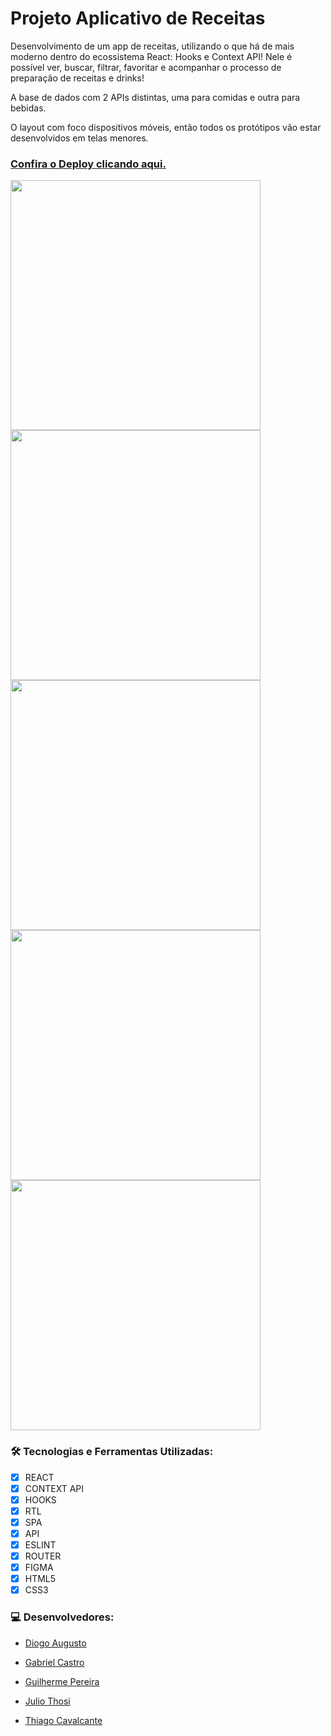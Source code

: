 # Projeto Aplicativo de Receitas

Desenvolvimento de um app de receitas, utilizando o que há de mais moderno dentro do ecossistema React: Hooks e Context API! Nele é possível ver, buscar, filtrar, favoritar e acompanhar o processo de preparação de receitas e drinks!

A base de dados com 2 APIs distintas, uma para comidas e outra para bebidas.

O layout com foco dispositivos móveis, então todos os protótipos vão estar desenvolvidos em telas menores.


<h3>
 <a href="https://diogoaugusto.dev/recipes-app/">Confira o Deploy clicando aqui.</a>
</h3>

<p float="left">
<img height="400" margin:"5px" src="src/images/gifs/login.gif">
<img height="400" margin:"5px" src="src/images/gifs/main.gif">
<img height="400" margin:"5px"  src="src/images/gifs/detaildrink.gif">
<img height="400" margin:"5px"  src="src/images/gifs/progress.gif">
<img height="400" margin:"5px"  src="src/images/gifs/favs.gif">
</p>

### 🛠 Tecnologias e Ferramentas Utilizadas:

- [x] REACT
- [x] CONTEXT API
- [x] HOOKS
- [x] RTL
- [x] SPA
- [x] API
- [x] ESLINT
- [x] ROUTER
- [x] FIGMA
- [x] HTML5
- [x] CSS3

### 💻 Desenvolvedores:

- [Diogo Augusto](https://github.com/diogotrescastro)

- [Gabriel Castro](https://github.com/GabriellCastro/)

- [Guilherme Pereira](https://github.com/guidpo0)

- [Julio Thosi](https://github.com/thosijulio)
 
- [Thiago Cavalcante](https://github.com/Thiagofox)

